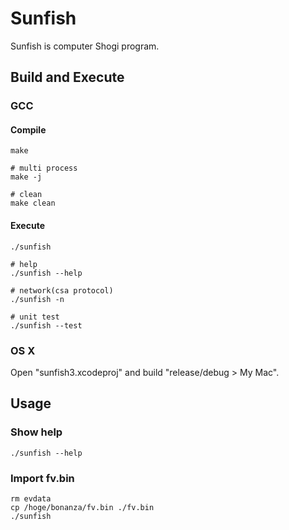 Sunfish
========

Sunfish is computer Shogi program.

Build and Execute
------------------

### GCC

#### Compile

```
make

# multi process
make -j

# clean
make clean
```

#### Execute

```
./sunfish

# help
./sunfish --help

# network(csa protocol)
./sunfish -n

# unit test
./sunfish --test
```

### OS X

Open "sunfish3.xcodeproj" and build "release/debug > My Mac".

## Usage

### Show help

```
./sunfish --help
```

### Import fv.bin

```
rm evdata
cp /hoge/bonanza/fv.bin ./fv.bin
./sunfish
```
